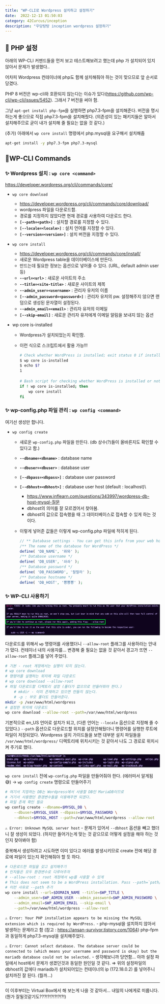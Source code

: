 ```yaml
---
title: "WP-CLI로 Wordpress 설치하고 설정하기"
date:  2022-12-13 01:50:03
category: 42Curcus/inception
description: "우당탕탕 inception wordpress 설정하기"
---
```


## 🌟 PHP 설정

아래의 WP-CLI 커맨드들을 먼저 보고 테스트해보려고 했는데 php 가 설치되어 있지 않아서 문제가 발생했다..

어차피 Wordpress 컨테이너에 php도 함께 설치해줘야 하는 것이 맞으므로 앞 순서로 당겼다.

PHP 8 버전은 wp-cli와 호환되지 않는다는 이슈가 있다(https://github.com/wp-cli/wp-cli/issues/5452). 그래서 7 버전을 써야 함.

그냥 `apt-get install php-fpm`을 실행하면 php7.3-fpm을 설치해준다. 버전을 명시하는게 좋으므로 직접 php7.3-fpm을 설치해줬다. (의존성이 있는 패키지들은 알아서 설치해주므로 굳이 내가 설치해 줄 필요는 없을 것 같다.)

(추가) 아래에서 `wp core install` 명령에서 php.mysql을 요구해서 설치해줌

```bash
apt-get install -y php7.3-fpm php7.3-mysql
```

## 🌟WP-CLI Commands

### ✨ Wordpress 설치 : **`wp core <command>`**

https://developer.wordpress.org/cli/commands/core/

- `wp core download`

  - https://developer.wordpress.org/cli/commands/core/download/
  - wordpress 파일을 다운로드함.
  - 경로를 지정하지 않았다면 현재 경로를 사용하여 다운로드 한다.
  - **`[--path=<path>]`** : 설치할 경로를 지정할 수 있다.
  - **`[--locale=<locale>]`** : 설치 언어를 지정할 수 있다.
  - **`[--version=<version>]`** : 설치 버전을 지정할 수 있다.

- `wp core install`

  - https://developer.wordpress.org/cli/commands/core/install/
  - 새로운 Wordpress table을 데이터베이스에 만든다.
  - 만드는데 필요한 정보는 옵션으로 넣어줄 수 있다. (URL, default admin user 등)
  - **`--url=<url>`** : 새로운 사이트의 주소
  - **`--title=<site-title>`** : 새로운 사이트의 제목
  - **`--admin_user=<username>`** : 관리자 유저의 이름
  - **`[--admin_password=<password>]`** : 관리자 유저의 pw. 설정해주지 않으면 랜덤으로 생성된 문자열이 설정된다.
  - **`--admin_email=<email>`** : 관리자 유저의 이메일
  - **`[--skip-email]`** : 새로운 관리자 유저에게 이메일 알림을 보내지 않는 옵션

- wp core is-installed

  - Wordpress가 설치되었는지 확인함.

  - 이런 식으로 스크립트에서 활용 가능!!!

    ```bash
    # Check whether WordPress is installed; exit status 0 if installed, otherwise 1
    $ wp core is-installed
    $ echo $?
    1
    
    # Bash script for checking whether WordPress is installed or not
    if ! wp core is-installed; then
        wp core install
    fi
    ```

### ✨ wp-config.php 파일 관리 : **`wp config <command>`**

여기선 생성만 합니다.

- `wp config create`

  - 새로운 `wp-config.php` 파일을 만든다. (db 상수(?)들이 올바른지도 확인할 수 있다고 함.)

  - **`--dbname=<dbname>`** : database name

  - **`--dbuser=<dbuser>`** : database user

  - **`[--dbpass=<dbpass>]`** : database user password

  - **`[--dbhost=<dbhost>]`** : database user host (default : localhost)\

    - https://www.inflearn.com/questions/343997/wordpress-db-host-mysql-질문
    - dbhost의 의미를 잘 모르겠어서 찾아봄.
    - dbhost의 값으로 접속했을 때 그 데이터베이스로 접속할 수 있게 하는 것이다.

  - 이렇게 넣어준 값들은 이렇게 wp-config.php 파일에 적히게 된다.

    ```php
    // ** Database settings - You can get this info from your web host ** //
    /** The name of the database for WordPress */
    define( 'DB_NAME', '뫄뫄' );
    /** Database username */
    define( 'DB_USER', '솨솨' );
    /** Database password */
    define( 'DB_PASSWORD', '랄랄라' );
    /** Database hostname */
    define( 'DB_HOST', '뿅뿅뿅' );
    ```

### ✨ WP-CLI 사용하기

![need --allow-root](allow-root.png)

다운로드를 위해서 `wp` 명령어를 사용했더니 `--allow-root` 플래그를 사용하라는 안내가 떴다. 컨테이너 내의 사용자를… 변경해 줄 필요는 없을 것 같아서 경고가 뜨면 `--allow-root` 플래그를 넣어 주었다.

```bash
# 기본 - root 계정에서는 실행이 되지 않는다.
# wp core download
# 명령어를 실행하는 위치에 파일 다운로드
# wp core download --allow-root
# 파일 다운로드할 디렉토리 설정 (폴더가 없으므로 만들어줘야 한다.)
	# mkdir - 이미 존재하고 있으면 만들지 않는다.
	# -p : 부모 폴더도 만들어준다.
mkdir -p /var/www/html/wordpress
# 설정한 위치에 다운로드
wp core download --allow-root --path=/var/www/html/wordpress
```

기본적으로 en_US 언어로 설치가 되고, (다른 언어는 `--locale` 옵션으로 지정해 줄 수 있었다.) `--path` 옵션으로 다운로드할 위치를 설정안해뒀더니 명령어를 실행한 루트에 파일이 저장되었다. Wordpress 설치 가이드들을 보면 대부분 설치 파일들을 `/var/www/html/wordpress/` 디렉토리에 위치시키는 것 같아서 나도 그 경로로 위치시켜 주기로 했다.

![wp-core-download result](wp-core-download.png)

`wp core install` 전에 `wp-config.php` 파일을 만들어줘야 한다. (에러떠서 알게됨 😅) → `wp config create` 명령으로 만들어주기

```bash
# 여기서 지칭하는 DB는 Wordpress에서 사용할 DB인 MariaDB이므로
# 거기서 사용했던 환경변수들을 이용해주면 되겠다.
# 파일 존재 확인 필요
wp config create --dbname=$MYSQL_DB \
	--dbuser=$MYSQL_USER --dbpass=$MYSQL_PASSWORD \
	--dbhost=$MYSQL_HOST --path=/var/www/html/wordpress --allow-root
```

`⚠️ Error: Unknown MySQL server host` - 문제가 있어서 `--dbhost` 옵션을 빼고 했더니 잘 생성이 되었다. (하지만 들어가는게 맞는 것 같으므로 어떻게 설정을 해야 하는 것인지 찾아봐야 함)

중복해서 생성하려고 시도하면 이미 있다고 에러를 발생시키므로 create 전에 해당 경로에 파일이 있는지 확인해줘야 할 듯 하다.

```bash
# 다운로드한 파일을 갖고 설치해주기
# 인자들은 모두 환경변수로 다루어주자
# --allow-root : root 계정에서 wp를 사용할 수 있게
# This does not seem to be a WordPress installation. Pass --path=`path/to/wordpress`.
# 이런 사유로 --path 추가
wp core install --url=$DOMAIN_NAME --title=$WP_TITLE \
	--admin_user=$WP_ADMIN_USER --admin_password=$WP_ADMIN_PASSWORD \
	--admin_email=$WP_ADMIN_EMAIL --skip-email \
	--path=/var/www/html/wordpress --allow-root
```

`⚠️ Error: Your PHP installation appears to be missing the MySQL extension which is required by WordPress.` - php-mysql을 설치하지 않아서 발생하는 문제라고 함 (참고 : https://ansan-survivor.tistory.com/1064) php-fpm과 동일하게 php7.3-mysql을 설치해주었다.

`⚠️ Error: Cannot select database. The database server could be connected to (which means your username and password is okay) but the mariadb database could not be selected.` - 생각해보니까 당연함… 아까 설정 파일에서 host에서 문제가 생겼던것과 동일한 원인일 것 같다. ⇒ 위의 설정파일의 dbhost의 값에다 mariadb가 설치되어있는 컨테이너의 ip (172.18.0.2) 를 넣어주니 설치까진 잘 된다. (뭘까…)

------

이 이후부터는 Virtual Box에서 해 보는게 나을 것 같아서… 내일의 나에게로 미룹니다. (뭔가 잘될것같기도???!?!?!?!?!?!)
